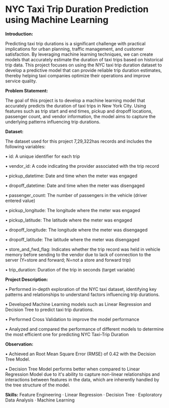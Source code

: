 # NYC Taxi Trip Duration Prediction using Machine Learning

**Introduction:**

Predicting taxi trip durations is a significant challenge with practical implications for urban planning, traffic management, and customer satisfaction. By leveraging machine learning techniques, we can create models that accurately estimate the duration of taxi trips based on historical trip data. This project focuses on using the NYC taxi trip duration dataset to develop a predictive model that can provide reliable trip duration estimates, thereby helping taxi companies optimize their operations and improve service quality.

**Problem Statement:**

The goal of this project is to develop a machine learning model that accurately predicts the duration of taxi trips in New York City. Using features such as trip start and end times, pickup and dropoff locations, passenger count, and vendor information, the model aims to capture the underlying patterns influencing trip durations.

**Dataset:**

The dataset used for this project 7,29,322has records and includes the following variables:

• id: A unique identifier for each trip

• vendor_id: A code indicating the provider associated with the trip record

• pickup_datetime: Date and time when the meter was engaged

• dropoff_datetime: Date and time when the meter was disengaged

• passenger_count: The number of passengers in the vehicle (driver entered value)

• pickup_longitude: The longitude where the meter was engaged

• pickup_latitude: The latitude where the meter was engaged

• dropoff_longitude: The longitude where the meter was disengaged

• dropoff_latitude: The latitude where the meter was disengaged

• store_and_fwd_flag: Indicates whether the trip record was held in vehicle memory before sending to the vendor due to lack of connection to the server (Y=store and forward; N=not a store and forward trip)

• trip_duration: Duration of the trip in seconds (target variable)

**Project Description:**

• Performed in-depth exploration of the NYC taxi dataset, identifying key patterns and relationships to understand factors influencing trip durations.

• Developed Machine Learning models such as Linear Regression and Decision Tree to predict taxi trip durations.

• Performed Cross Validation to improve the model performance

• Analyzed and compared the performance of different models to determine the most efficient one for predicting NYC Taxi-Trip Duration

**Observation:**

• Achieved an Root Mean Square Error (RMSE) of 0.42 with the Decision Tree Model.

• Decision Tree Model performs better when compared to Linear Regression Model due to it's ability to capture non-linear relationships and interactions between features in the data, which are inherently handled by the tree structure of the model.

**Skills:** Feature Engineering · Linear Regression · Decision Tree · Exploratory Data Analysis · Machine Learning
